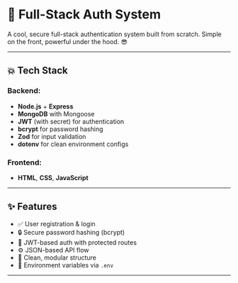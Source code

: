 # 🔐 Full-Stack Auth System

A cool, secure full-stack authentication system built from scratch. Simple on the front, powerful under the hood. 😎

---

## 💥 Tech Stack

### Backend:
- **Node.js** + **Express**
- **MongoDB** with Mongoose
- **JWT** (with secret) for authentication
- **bcrypt** for password hashing
- **Zod** for input validation
- **dotenv** for clean environment configs

### Frontend:
- **HTML**, **CSS**, **JavaScript**

---

## ✨ Features

- ✅ User registration & login
- 🔒 Secure password hashing (bcrypt)
- 🔐 JWT-based auth with protected routes
- ⚙️ JSON-based API flow
- 🧼 Clean, modular structure
- 🌱 Environment variables via `.env`

---